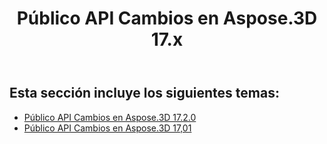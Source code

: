 ﻿---
title: Público API Cambios en Aspose.3D 17.x
type: docs
weight: 10
url: /es/net/public-api-changes-in-aspose-3d-17-x/
---
## **Esta sección incluye los siguientes temas:**
- [Público API Cambios en Aspose.3D 17.2.0](/3d/es/net/public-api-changes-in-aspose-3d-17-2-0/)
- [Público API Cambios en Aspose.3D 17,01](/3d/es/net/public-api-changes-in-aspose-3d-17-01/)

